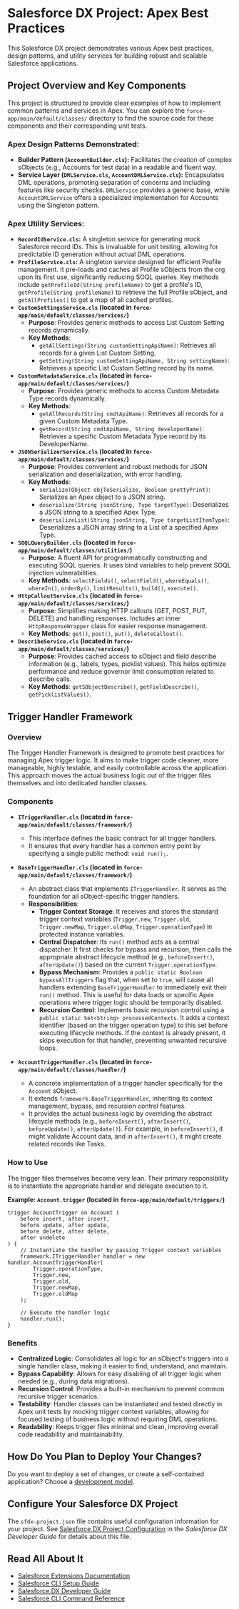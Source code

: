 # Salesforce DX Project: Apex Best Practices

This Salesforce DX project demonstrates various Apex best practices, design patterns, and utility services for building robust and scalable Salesforce applications.

## Project Overview and Key Components

This project is structured to provide clear examples of how to implement common patterns and services in Apex. You can explore the `force-app/main/default/classes/` directory to find the source code for these components and their corresponding unit tests.

### Apex Design Patterns Demonstrated:
*   **Builder Pattern (`AccountBuilder.cls`):** Facilitates the creation of complex sObjects (e.g., Accounts for test data) in a readable and fluent way.
*   **Service Layer (`DMLService.cls`, `AccountDMLService.cls`):** Encapsulates DML operations, promoting separation of concerns and including features like security checks. `DMLService` provides a generic base, while `AccountDMLService` offers a specialized implementation for Accounts using the Singleton pattern.

### Apex Utility Services:
*   **`RecordIdService.cls`:** A singleton service for generating mock Salesforce record IDs. This is invaluable for unit testing, allowing for predictable ID generation without actual DML operations.
*   **`ProfileService.cls`:** A singleton service designed for efficient Profile management. It pre-loads and caches all Profile sObjects from the org upon its first use, significantly reducing SOQL queries. Key methods include `getProfileId(String profileName)` to get a profile's ID, `getProfile(String profileName)` to retrieve the full Profile sObject, and `getAllProfiles()` to get a map of all cached profiles.
*   **`CustomSettingsService.cls` (located in `force-app/main/default/classes/services/`)**
    *   **Purpose**: Provides generic methods to access List Custom Setting records dynamically.
    *   **Key Methods**:
        *   `getAllSettings(String customSettingApiName)`: Retrieves all records for a given List Custom Setting.
        *   `getSetting(String customSettingApiName, String settingName)`: Retrieves a specific List Custom Setting record by its name.
*   **`CustomMetadataService.cls` (located in `force-app/main/default/classes/services/`)**
    *   **Purpose**: Provides generic methods to access Custom Metadata Type records dynamically.
    *   **Key Methods**:
        *   `getAllRecords(String cmdtApiName)`: Retrieves all records for a given Custom Metadata Type.
        *   `getRecord(String cmdtApiName, String developerName)`: Retrieves a specific Custom Metadata Type record by its DeveloperName.
*   **`JSONSerializerService.cls` (located in `force-app/main/default/classes/services/`)**
    *   **Purpose**: Provides convenient and robust methods for JSON serialization and deserialization, with error handling.
    *   **Key Methods**:
        *   `serialize(Object objToSerialize, Boolean prettyPrint)`: Serializes an Apex object to a JSON string.
        *   `deserialize(String jsonString, Type targetType)`: Deserializes a JSON string to a specified Apex Type.
        *   `deserializeList(String jsonString, Type targetListItemType)`: Deserializes a JSON array string to a List of a specified Apex Type.
*   **`SOQLQueryBuilder.cls` (located in `force-app/main/default/classes/utilities/`)**
    *   **Purpose**: A fluent API for programmatically constructing and executing SOQL queries. It uses bind variables to help prevent SOQL injection vulnerabilities.
    *   **Key Methods**: `selectFields()`, `selectField()`, `whereEquals()`, `whereIn()`, `orderBy()`, `limitResults()`, `build()`, `execute()`.
*   **`HttpCalloutService.cls` (located in `force-app/main/default/classes/services/`)**
    *   **Purpose**: Simplifies making HTTP callouts (GET, POST, PUT, DELETE) and handling responses. Includes an inner `HttpResponseWrapper` class for easier response management.
    *   **Key Methods**: `get()`, `post()`, `put()`, `deleteCallout()`.
*   **`DescribeService.cls` (located in `force-app/main/default/classes/services/`)**
    *   **Purpose**: Provides cached access to sObject and field describe information (e.g., labels, types, picklist values). This helps optimize performance and reduce governor limit consumption related to describe calls.
    *   **Key Methods**: `getSObjectDescribe()`, `getFieldDescribe()`, `getPicklistValues()`.

## Trigger Handler Framework

### Overview
The Trigger Handler Framework is designed to promote best practices for managing Apex trigger logic. It aims to make trigger code cleaner, more manageable, highly testable, and easily controllable across the application. This approach moves the actual business logic out of the trigger files themselves and into dedicated handler classes.

### Components

*   **`ITriggerHandler.cls` (located in `force-app/main/default/classes/framework/`)**
    *   This interface defines the basic contract for all trigger handlers.
    *   It ensures that every handler has a common entry point by specifying a single public method: `void run();`.

*   **`BaseTriggerHandler.cls` (located in `force-app/main/default/classes/framework/`)**
    *   An abstract class that implements `ITriggerHandler`. It serves as the foundation for all sObject-specific trigger handlers.
    *   **Responsibilities**:
        *   **Trigger Context Storage**: It receives and stores the standard trigger context variables (`Trigger.new`, `Trigger.old`, `Trigger.newMap`, `Trigger.oldMap`, `Trigger.operationType`) in protected instance variables.
        *   **Central Dispatcher**: Its `run()` method acts as a central dispatcher. It first checks for bypass and recursion, then calls the appropriate abstract lifecycle method (e.g., `beforeInsert()`, `afterUpdate()`) based on the current `Trigger.operationType`.
        *   **Bypass Mechanism**: Provides a `public static Boolean bypassAllTriggers` flag that, when set to `true`, will cause all handlers extending `BaseTriggerHandler` to immediately exit their `run()` method. This is useful for data loads or specific Apex operations where trigger logic should be temporarily disabled.
        *   **Recursion Control**: Implements basic recursion control using a `public static Set<String> processedContexts`. It adds a context identifier (based on the trigger operation type) to this set before executing lifecycle methods. If the context is already present, it skips execution for that handler, preventing unwanted recursive loops.

*   **`AccountTriggerHandler.cls` (located in `force-app/main/default/classes/handler/`)**
    *   A concrete implementation of a trigger handler specifically for the `Account` sObject.
    *   It extends `framework.BaseTriggerHandler`, inheriting its context management, bypass, and recursion control features.
    *   It provides the actual business logic by overriding the abstract lifecycle methods (e.g., `beforeInsert()`, `afterInsert()`, `beforeUpdate()`, `afterUpdate()`). For example, in `beforeInsert()`, it might validate Account data, and in `afterInsert()`, it might create related records like Tasks.

### How to Use

The trigger files themselves become very lean. Their primary responsibility is to instantiate the appropriate handler and delegate execution to it.

**Example: `Account.trigger` (located in `force-app/main/default/triggers/`)**
```apex
trigger AccountTrigger on Account (
    before insert, after insert,
    before update, after update,
    before delete, after delete,
    after undelete
) {
    // Instantiate the handler by passing Trigger context variables
    framework.ITriggerHandler handler = new handler.AccountTriggerHandler(
        Trigger.operationType,
        Trigger.new,
        Trigger.old,
        Trigger.newMap,
        Trigger.oldMap
    );

    // Execute the handler logic
    handler.run();
}
```

### Benefits

*   **Centralized Logic**: Consolidates all logic for an sObject's triggers into a single handler class, making it easier to find, understand, and maintain.
*   **Bypass Capability**: Allows for easy disabling of all trigger logic when needed (e.g., during data migrations).
*   **Recursion Control**: Provides a built-in mechanism to prevent common recursive trigger scenarios.
*   **Testability**: Handler classes can be instantiated and tested directly in Apex unit tests by mocking trigger context variables, allowing for focused testing of business logic without requiring DML operations.
*   **Readability**: Keeps trigger files minimal and clean, improving overall code readability and maintainability.

## How Do You Plan to Deploy Your Changes?

Do you want to deploy a set of changes, or create a self-contained application? Choose a [development model](https://developer.salesforce.com/tools/vscode/en/user-guide/development-models).

## Configure Your Salesforce DX Project

The `sfdx-project.json` file contains useful configuration information for your project. See [Salesforce DX Project Configuration](https://developer.salesforce.com/docs/atlas.en-us.sfdx_dev.meta/sfdx_dev/sfdx_dev_ws_config.htm) in the _Salesforce DX Developer Guide_ for details about this file.

## Read All About It

- [Salesforce Extensions Documentation](https://developer.salesforce.com/tools/vscode/)
- [Salesforce CLI Setup Guide](https://developer.salesforce.com/docs/atlas.en-us.sfdx_setup.meta/sfdx_setup/sfdx_setup_intro.htm)
- [Salesforce DX Developer Guide](https://developer.salesforce.com/docs/atlas.en-us.sfdx_dev.meta/sfdx_dev/sfdx_dev_intro.htm)
- [Salesforce CLI Command Reference](https://developer.salesforce.com/docs/atlas.en-us.sfdx_cli_reference.meta/sfdx_cli_reference/cli_reference.htm)
